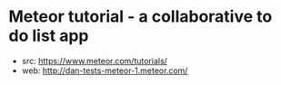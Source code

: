 # Meteor tutorial - a collaborative to do list app
- src: https://www.meteor.com/tutorials/
- web: http://dan-tests-meteor-1.meteor.com/